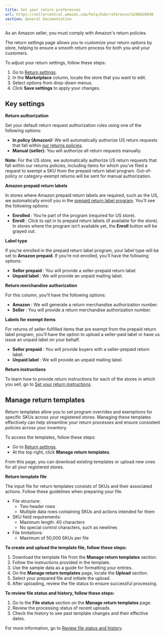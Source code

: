 ```yaml
---
title: Set your return preferences
url: https://sellercentral.amazon.com/help/hub/reference/G200828040
section: General Documentation
---
```


As an Amazon seller, you must comply with Amazon's return policies.

The return settings page allows you to customize your return options by store,
helping to ensure a smooth return process for both you and your customers.

To adjust your return settings, follow these steps:  

  1. Go to [Return settings](/gp/returns/settings/). 
  2. In the **Marketplace** column, locate the store that you want to edit. 
  3. Select options from drop-down menus.
  4. Click **Save settings** to apply your changes.

## Key settings

**Return authorization**

Set your default return request authorization rules using one of the following
options:

  * **In policy (Amazon):** We will automatically authorize US return requests that fall within [our returns policies](https://www.amazon.com/gp/help/customer/display.html/?nodeId=15015721&language=en_US&ref=ag_home_cont_201747150).
  * **Manual (seller):** You will authorize all return requests manually.

**Note:** For the US store, we automatically authorize US return requests that
fall within our returns policies, including items for which you’ve filed a
request to exempt a SKU from the prepaid return label program. Out-of-policy
or category-exempt returns will be sent for manual authorization.

**Amazon prepaid return labels**

In stores where Amazon prepaid return labels are required, such as the US, we
automatically enroll you in the [prepaid return label
program](https://sellercentral.amazon.com/gp/help/G202072200). You’ll see the
following options:

  * **Enrolled** : You’re part of the program (required for US store).
  * **Enroll** : Click to opt in to prepaid return labels (if available for the store). In stores where the program isn’t available yet, the **Enroll** button will be grayed out.

**Label type**

If you’re enrolled in the prepaid return label program, your label type will
be set to **Amazon prepaid**. If you’re not enrolled, you’ll have the
following options:

  * **Seller prepaid** : You will provide a seller-prepaid return label.
  * **Unpaid label** : We will provide an unpaid mailing label.

**Return merchandise authorization**

For this column, you’ll have the following options:

  * **Amazon** : We will generate a return merchandise authorization number.
  * **Seller** : You will provide a return merchandise authorization number.

**Labels for exempt items**

For returns of seller-fulfilled items that are exempt from the prepaid return
label program, you’ll have the option to upload a seller-paid label or have us
issue an unpaid label on your behalf.

  * **Seller prepaid** : You will provide buyers with a seller-prepaid return label.
  * **Unpaid label** : We will provide an unpaid mailing label.

**Return instructions**

To learn how to provide return instructions for each of the stores in which
you sell, go to [Set your return instructions](/gp/help/G201711800).

## Manage return templates

Return templates allow you to set program overrides and exemptions for
specific SKUs across your registered stores. Managing these templates
effectively can help streamline your return processes and ensure consistent
policies across your inventory.

To access the templates, follow these steps:

  * Go to [Return settings](/gp/returns/settings/). 
  * At the top right, click **Manage return templates**.

From this page, you can download existing templates or upload new ones for all
your registered stores.

**Return template file**

The input file for return templates consists of SKUs and their associated
actions. Follow these guidelines when preparing your file.

  * File structure:
    * Two header rows
    * Multiple data rows containing SKUs and actions intended for them
  * SKU field requirements:
    * Maximum length: 40 characters 
    * No special control characters, such as newlines
  * File limitations:
    * Maximum of 50,000 SKUs per file

**To create and upload the template file, follow these steps:**  

  1. Download the template file from the **Manage return templates** section.
  2. Follow the instructions provided in the template.
  3. Use the sample data as a guide for formatting your entries.
  4. On the **Manage return templates** page, locate the **Upload** section.
  5. Select your prepared file and initiate the upload.
  6. After uploading, review the file status to ensure successful processing.

**To review file status and history, follow these steps:**

  

  1. Go to the **File status** section on the **Manage return templates** page.
  2. Review the processing status of recent uploads.
  3. Check the history to see past template changes and their effective dates.

For more information, go to [Review file status and
history](https://sellercentral.amazon.com/gp/help/G200828080).

